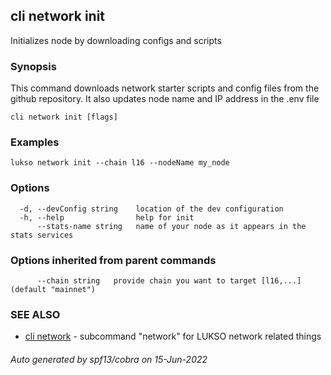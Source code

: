 ## cli network init

Initializes node by downloading configs and scripts

### Synopsis

This command downloads network starter scripts and config files
from the github repository. It also updates node name and IP address in the .env file

```
cli network init [flags]
```

### Examples

```
lukso network init --chain l16 --nodeName my_node
```

### Options

```
  -d, --devConfig string    location of the dev configuration
  -h, --help                help for init
      --stats-name string   name of your node as it appears in the stats services
```

### Options inherited from parent commands

```
      --chain string   provide chain you want to target [l16,...] (default "mainnet")
```

### SEE ALSO

* [cli network](cli_network.md)	 - subcommand "network" for LUKSO network related things

###### Auto generated by spf13/cobra on 15-Jun-2022
